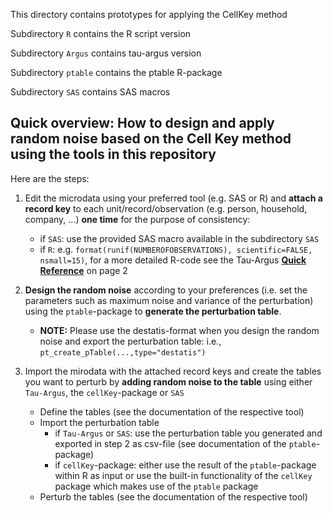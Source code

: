 This directory contains prototypes for applying the CellKey method

Subdirectory `R` contains the R script version

Subdirectory `Argus` contains tau-argus version 

Subdirectory `ptable` contains the ptable R-package

Subdirectory `SAS` contains SAS macros

## Quick overview: How to design and apply random noise based on the Cell Key method using the tools in this repository

Here are the steps:

1. Edit the microdata using your preferred tool (e.g. SAS or R) and **attach a record key** to each unit/record/observation (e.g. person, household, company, ...) **one time** for the purpose of consistency:
    + if `SAS`: use the provided SAS macro available in the subdirectory `SAS`
    + if `R`: e.g. `format(runif(NUMBEROFOBSERVATIONS), scientific=FALSE, nsmall=15)`, for a more detailed R-code see the Tau-Argus [**Quick Reference**](https://github.com/sdcTools/tauargus/releases/download/4.1.12_BETA_build2/QuickReferenceCKM4.1.12.3.pdf) on page 2

2. **Design the random noise** according to your preferences (i.e. set the parameters such as maximum noise and variance of the perturbation) using the `ptable`-package to **generate the perturbation table**. 
    + **NOTE:** Please use the destatis-format when you design the random noise and export the perturbation table: i.e., `pt_create_pTable(...,type="destatis")`

3. Import the mirodata with the attached record keys and create the tables you want to perturb by **adding random noise to the table** using either `Tau-Argus`, the `cellKey`-package or `SAS`
    + Define the tables (see the documentation of the respective tool) 
    + Import the perturbation table
        + if `Tau-Argus` or `SAS`: use the perturbation table you generated and exported in step 2 as csv-file (see documentation of the `ptable`-package) 
        + if `cellKey`-package: either use the result of the `ptable`-package within R as input or use the built-in functionality of the `cellKey` package which makes use of the `ptable` package
    + Perturb the tables (see the documentation of the respective tool) 
